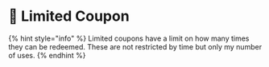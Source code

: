 # 👥 Limited Coupon

{% hint style="info" %}
Limited coupons have a limit on how many times they can be redeemed. These are not restricted by time but only my number of uses.
{% endhint %}
